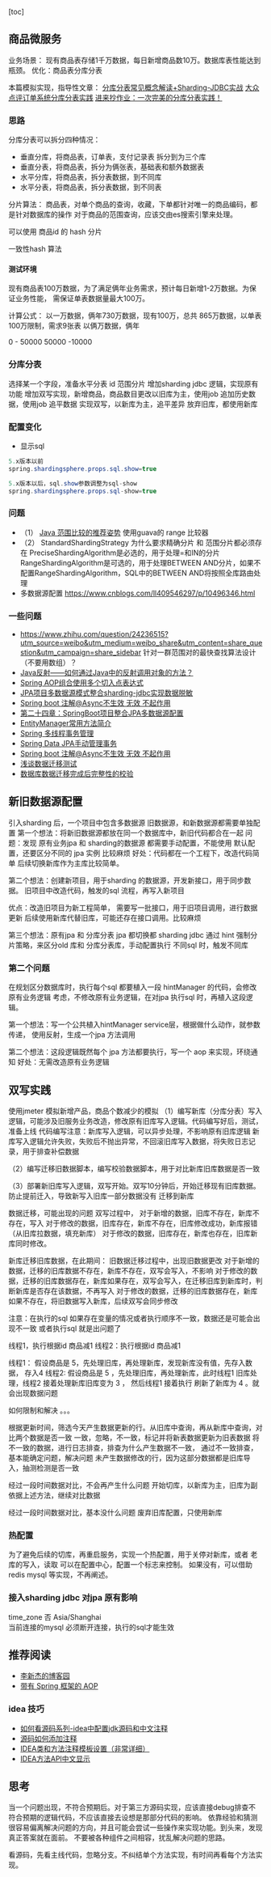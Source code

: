[toc]
## 商品微服务
业务场景： 现有商品表存储1千万数据，每日新增商品数10万。数据库表性能达到瓶颈。
优化：商品表分库分表

本篇模拟实现，指导性文章：
[分库分表常见概念解读+Sharding-JDBC实战](https://jishuin.proginn.com/p/763bfbd302e8)
[大众点评订单系统分库分表实践](https://tech.meituan.com/2016/11/18/dianping-order-db-sharding.html)
[进来抄作业：一次完美的分库分表实践！](https://database.51cto.com/art/202012/637727.htm)

### 思路
分库分表可以拆分四种情况：
* 垂直分库，将商品表，订单表，支付记录表 拆分到为三个库
* 垂直分表，将商品表，拆分为俩张表，基础表和额外数据表
* 水平分库，将商品表，拆分表数据，到不同库
* 水平分表，将商品表，拆分表数据，到不同表

分片算法：
商品表，对单个商品的查询，收藏，下单都针对唯一的商品编码，都是针对数据库的操作
对于商品的范围查询，应该交由es搜索引擎来处理。

可以使用 商品id 的 hash 分片

一致性hash 算法

#### 测试环境
现有商品表100万数据，为了满足俩年业务需求，预计每日新增1-2万数据。为保证业务性能，
需保证单表数据量最大100万。

计算公式： 以一万数据，俩年730万数据，现有100万，总共 865万数据，以单表100万限制，需求9张表
以俩万数据，俩年




0 - 50000
50000 -10000





### 分库分表

选择某一个字段，准备水平分表  id 范围分片
增加sharding jdbc 逻辑，实现原有功能
增加双写实现，新增商品，商品数目更改以旧库为主，使用job 追加历史数据，使用job 追平数据
实现双写，以新库为主，追平差异
放弃旧库，都使用新库


### 配置变化
* 显示sql 
```java
5.x版本以前
spring.shardingsphere.props.sql.show=true

5.x版本以后，sql.show参数调整为sql-show
spring.shardingsphere.props.sql-show=true
```



### 问题
* （1） [Java 范围比较的推荐姿势](https://blog.csdn.net/w605283073/article/details/121297313)
使用guava的 range 比较器
* （2） StandardShardingStrategy 为什么要求精确分片 和 范围分片都必须存在
PreciseShardingAlgorithm是必选的，用于处理=和IN的分片
RangeShardingAlgorithm是可选的，用于处理BETWEEN AND分片，如果不配置RangeShardingAlgorithm，SQL中的BETWEEN AND将按照全库路由处理
* 多数据源配置 https://www.cnblogs.com/ll409546297/p/10496346.html


### 一些问题
* https://www.zhihu.com/question/24236515?utm_source=weibo&utm_medium=weibo_share&utm_content=share_question&utm_campaign=share_sidebar
针对一群范围对的最快查找算法设计（不要用数组）？
* [Java反射——如何通过Java中的反射调用对象的方法？](https://blog.csdn.net/ly_xiamu/article/details/82900482)
* [Spring AOP组合使用多个切入点表达式](https://blog.csdn.net/qq_32224047/article/details/107103819)
* [JPA项目多数据源模式整合sharding-jdbc实现数据脱敏](http://www.kailing.pub/article/index/arcid/279.html)
* [Spring boot 注解@Async不生效 无效 不起作用](https://blog.csdn.net/weixin_37760377/article/details/103627676)
* [第二十四章：SpringBoot项目整合JPA多数据源配置](https://www.jianshu.com/p/9f812e651319)
* [EntityManager常用方法简介](https://www.cnblogs.com/powerwu/articles/10733838.html)
* [Spring 多线程事务管理](https://dzone.com/articles/spring-transaction-management-over-multiple-thread-1)
* [Spring Data JPA手动管理事务](https://blog.csdn.net/loushangdeanshi/article/details/106322450)
* [Spring boot 注解@Async不生效 无效 不起作用](https://blog.csdn.net/weixin_37760377/article/details/103627676)
* [浅谈数据迁移测试](https://www.cnblogs.com/imyalost/p/7923208.html)
* [数据库数据迁移完成后完整性的校验](http://blog.itpub.net/26736162/viewspace-2735067/)


    
## 新旧数据源配置 
引入sharding 后，一个项目中包含多数据源
旧数据源，和新数据源都需要单独配置
第一个想法：将新旧数据源都放在同一个数据库中，新旧代码都合在一起
问题：发现 原有业务jpa 和 sharding的数据源 都需要手动配置，不能使用 默认配置，还要区分不同的 jpa 实例
比较麻烦
好处：代码都在一个工程下，改造代码简单
后续切换新库作为主库比较简单。





第二个想法：创建新项目，用于sharding 的数据源，开发新接口，用于同步数据。
旧项目中改造代码，触发的sql 流程，再写入新项目

优点：改造旧项目为新工程简单，
需要写一批接口，用于旧项目调用，进行数据更新
后续使用新库代替旧库，可能还存在接口调用。比较麻烦


第三个想法：原有jpa  和 分库分表 jpa 都切换都 sharding jdbc
通过 hint 强制分片策略，来区分old 库和 分库分表库，手动配置执行 不同sql 时，触发不同库



### 第二个问题
在规划区分数据库时，执行每个sql 都要植入一段 hintManager 的代码，会修改原有业务逻辑
考虑，不修改原有业务逻辑，在对jpa 执行sql 时，再植入这段逻辑。

第一个想法：写一个公共植入hintManager service层，根据做什么动作，就参数传递， 使用反射，生成一个jpa 方法调用


第二个想法：这段逻辑既然每个 jpa 方法都要执行，写一个 aop 来实现，环绕通知
好处：无需改造原有业务逻辑



## 双写实践

使用jmeter 模拟新增产品，商品个数减少的模拟
（1）编写新库（分库分表）写入逻辑，可能涉及旧服务业务改造，修改原有旧库写入逻辑。代码编写好后，测试，准备上线
     代码编写注意：新库写入逻辑，可以异步处理，不影响原有旧库逻辑
     新库写入逻辑允许失败，失败后不抛出异常，不回滚旧库写入数据，将失败日志记录，用于排查补偿数据
         
（2）编写迁移旧数据脚本，编写校验数据脚本，用于对比新库旧库数据是否一致
    
 （3）部署新旧库写入逻辑，双写开始。双写10分钟后，开始迁移现有旧库数据。防止提前迁入，导致新写入旧库一部分数据没有
 迁移到新库
 
 
 
 
 数据迁移，可能出现的问题
 双写过程中，
 对于新增的数据，旧库不存在，新库不存在，写入
 对于修改的数据，旧库存在，新库不存在，旧库修改成功，新库报错（从旧库拉数据，填充新库）
 对于修改的数据，旧库存在，新库也存在，旧库新库同时修改。
 
 新库迁移旧库数据，在此期间： 旧数据迁移过程中，出现旧数据更改
对于新增的数据，迁移的旧库数据不存在，新库不存在，双写会写入，不影响
对于修改的数据，迁移的旧库数据存在，新库如果存在，双写会写入，在迁移旧库到新库时，判断新库是否存在该数据，不再写入
对于修改的数据，迁移的旧库数据存在，新库如果不存在，将旧数据写入新库，后续双写会同步修改


注意：在执行的sql 如果存在变量的情况或者执行顺序不一致，数据还是可能会出现不一致  或者执行sql 就是出问题了

线程1，执行根据id 商品减1
线程2：执行根据id 商品减1

线程1： 假设商品是 5，先处理旧库，再处理新库，发现新库没有值，先存入数据， 存入4
线程2: 假设商品是 5 ，先处理旧库，再处理新库，此时线程1 旧库处理，线程2 接着处理新库旧库变为 3 ，
然后线程1 接着执行 刷新了新库为 4 。就会出现数据问题


如何限制和解决
。。。



根据更新时间，筛选今天产生数据更新的行。从旧库中查询，再从新库中查询，对比两个数据是否一致
一致，忽略，不一致，标记并将新表数据更新为旧表数据
将不一致的数据，进行日志排查，排查为什么产生数据不一致，
通过不一致排查，基本能确定问题，解决问题
未产生数据修改的行，因为这部分数据都是旧库导入，抽测检测是否一致


经过一段时间数据对比，不会再产生什么问题
开始切库，以新库为主，旧库为副
依据上述方法，继续对比数据

经过一段时间数据对比，基本没什么问题
废弃旧库配置，只使用新库



### 热配置
为了避免后续的切库，再重启服务，实现一个热配置，用于关停对新库，或者 老库的写入，读取
可以在配置中心，配置一个标志来控制。
如果没有，可以借助redis mysql 等实现，不再阐述。


 

### 接入sharding jdbc 对jpa 原有影响
    
 time_zone	否	Asia/Shanghai	
 当前连接的mysql 必须断开连接，执行的sql才能生效
 

## 推荐阅读
* [李新杰的博客园](https://www.cnblogs.com/lixinjie/tag/Spring/)
* [带有 Spring 框架的 AOP](https://www.tutorialspoint.com/spring/aop_with_spring.htm)

### idea 技巧
* [如何看源码系列-idea中配置jdk源码和中文注释](https://blog.csdn.net/l773772189/article/details/105067297/)
* [源码如何添加注释](https://blog.csdn.net/qq_40495860/article/details/121011875)
* [IDEA类和方法注释模板设置（非常详细）](https://blog.csdn.net/xiaoliulang0324/article/details/79030752)
* [IDEA方法API中文显示](https://www.cnblogs.com/lu-zlz/p/13627672.html)



## 思考
当一个问题出现，不符合预期后。对于第三方源码实现，应该直接debug排查不符合预期的逻辑代码，不应该直接去设想是那部分代码的影响。
依靠经验和猜测很容易偏离解决问题的方向，并且可能会尝试一些操作来实现功能。到头来，发现真正答案就在面前。
不要被各种组件之间相容，扰乱解决问题的思路。


看源码，先看主线代码，忽略分支。不纠结单个方法实现，有时间再看每个方法实现。




